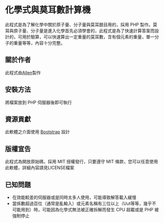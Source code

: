 化學式與莫耳數計算機
====================
此程式是為了解化學中關於原子量、分子量與莫耳題目用的，採用 PHP 製作。莫耳與原子量、分子量是進入化學首先必須學會的，此程式是為了快速計算答案而設計的，可用於驗算，可以快速算出一定重量的莫耳數，含有個元素的重量，單一分子的重量等等，內容十分完整。

關於作者
--------------------
此程式由[Allen](http://s3131212.com/)製作

安裝方法
--------------------
將檔案放到 PHP 伺服器後即可執行

資源貢獻
--------------------
此軟體之介面使用 [Bootstrap](http://getbootstrap.com/) 設計

版權宣告
--------------------
此程式為開放原始碼，採用 MIT 授權發行，只要遵守 MIT 條款，您可以任意使用此軟體，詳細內容請見LICENSE檔案


已知問題
--------------------
* 在效能較差的伺服器或是同時太多人使用，可能導致解答載入緩慢
* 當係數超過百位（通常是亂輸入）或元素名稱有三位以上（Uut等等，幾乎不可能用到）時，可能因為化學式無法被正確拆解而發生 CPU 超載或是 PHP 被強制停止
